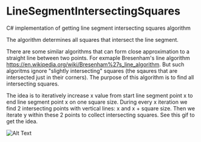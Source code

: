 # LineSegmentIntersectingSquares
C# implementation of getting line segment intersecting squares algorithm

The algorithm determines all squares that intersect the line segment. 

There are some similar algorithms that can form close approximation to a straight line between two points. For exmaple Bresenham's line algorithm https://en.wikipedia.org/wiki/Bresenham%27s_line_algorithm. But such algoritms ignore "slightly intersecting" squares (the sqaures that are intersected just in their corners). The purpose of this algorithm is to find all intersecting squares.

The idea is to iteratively increase x value from start line segment point x to end line segment point x on one square size. During every x iteration we find 2 intersecting points with vertical lines: x and x + square size. Then we iterate y within these 2 points to collect intersecting squares. See this gif to get the idea.  

![Alt Text](https://media.giphy.com/media/3ohc18F7EHVVHDHMnS/giphy.gif)

